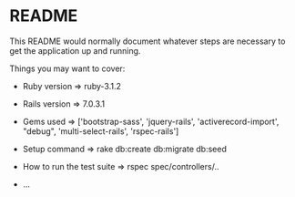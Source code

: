 # README

This README would normally document whatever steps are necessary to get the
application up and running.

Things you may want to cover:

* Ruby version => ruby-3.1.2

* Rails version => 7.0.3.1

* Gems used => ['bootstrap-sass', 'jquery-rails', 'activerecord-import', "debug", 'multi-select-rails', 'rspec-rails']

* Setup command => rake db:create db:migrate db:seed

* How to run the test suite => rspec spec/controllers/..

* ...
